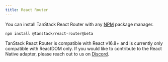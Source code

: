 ```yaml
---
title: React Router
---
```


You can install TanStack React Router with any [NPM](https://npmjs.com) package manager.

```sh
npm install @tanstack/react-router@beta
```

TanStack React Router is compatible with React v16.8+ and is currently only compatible with ReactDOM only. If you would like to contribute to the React Native adapter, please reach out to us on [Discord](https://tlinz.com/discord).
